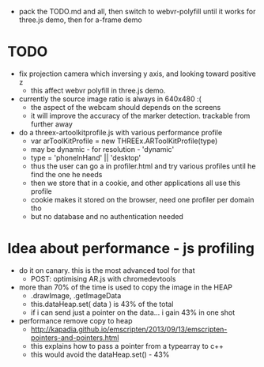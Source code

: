 - pack the TODO.md and all, then switch to webvr-polyfill until it works for three.js demo, then for a-frame demo


# TODO
- fix projection camera which inversing y axis, and looking toward positive z
  - this affect webvr polyfill in three.js demo. 
- currently the source image ratio is always in 640x480 :(
  - the aspect of the webcam should depends on the screens
  - it will improve the accuracy of the marker detection. trackable from further away
- do a threex-artoolkitprofile.js with various performance profile
  - var arToolKitProfile = new THREEx.ARToolKitProfile(type)
  - may be dynamic - for resolution - 'dynamic'
  - type = 'phoneInHand' || 'desktop'
  - thus the user can go a in profiler.html and try various profiles until he find the one he needs
  - then we store that in a cookie, and other applications all use this profile
  - cookie makes it stored on the browser, need one profiler per domain tho
  - but no database and no authentication needed

# Idea about performance - js profiling
- do it on canary. this is the most advanced tool for that
  - POST: optimising AR.js with chromedevtools
- more than 70% of the time is used to copy the image in the HEAP
  - .drawImage, .getImageData
  - this.dataHeap.set( data ) is 43% of the total
  - if i can send just a pointer on the data... i gain 43% in one shot
- performance remove copy to heap
  - http://kapadia.github.io/emscripten/2013/09/13/emscripten-pointers-and-pointers.html
  - this explains how to pass a pointer from a typearray to c++ 
  - this would avoid the dataHeap.set() - 43%
  
